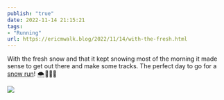 ```yaml
---
publish: "true"
date: 2022-11-14 21:15:21
tags:
- "Running"
url: https://ericmwalk.blog/2022/11/14/with-the-fresh.html
---
```

With the fresh snow and that it kept snowing most of the morning it made sense to get out there and make some tracks. The perfect day to go for a [snow run](http://www.strava.com/activities/8117694582)! 🌨️🏃🏻‍♂️


![](https://ericmwalk.blog/uploads/2022/ddb6d5f1ee.jpg)